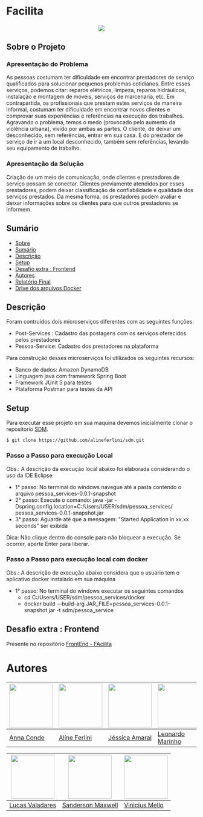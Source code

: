 # Facilita
<h4 align="center"> 
<img src="https://i.imgur.com/YTIHcCa.png">
</h4> 

<div id='sobre'/>  

## Sobre o Projeto
### Apresentação do Problema
As pessoas costumam ter dificuldade em encontrar prestadores de serviço qualificados para solucionar pequenos problemas cotidianos. Entre esses serviços, podemos citar: reparos elétricos, limpeza, reparos hidráulicos, instalação e montagem de móveis, serviços de marcenaria, etc.
Em contrapartida, os profissionais que prestam estes serviços de maneira informal, costumam ter dificuldade em encontrar novos clientes e comprovar suas experiências e referências na execução dos trabalhos.
Agravando o problema, temos o medo (provocado pelo aumento da violência urbana), vivido por ambas as partes. O cliente, de deixar um desconhecido, sem referências, entrar em sua casa. E do prestador de serviço de ir a um local desconhecido, também sem referências, levando seu equipamento de trabalho. 

### Apresentação da Solução
Criação de um meio de comunicação, onde clientes e prestadores de serviço possam se conectar. Clientes previamente atendidos por esses prestadores, podem deixar classificação de confiabilidade e qualidade dos serviços prestados. Da mesma forma, os prestadores podem avaliar e deixar informações sobre os clientes para que outros prestadores se informem.

<div id='sumario'/>  

## Sumário

* [Sobre](#sobre)
* [Sumário](#sumario)
* [Descrição](#dsc)
* [Setup](#stp)
* [Desafio extra : Frontend](#desafio)
* [Autores](#autores)
* [Relatório Final](https://docs.google.com/document/d/1zljkuIHTbY5ccxNhm79-vIanueB_9vSxUbPIT3JEsfo/edit?usp=sharing)
* [Drive dos arquivos Docker](https://drive.google.com/drive/folders/1k7DhqZQuM6aDox00hYF6vzLKdM5TZ8Dp?usp=sharing)

<div id='dsc'/> 

## Descrição
Foram contruídos dois microserviços diferentes com as seguintes funções:
* Post-Services : Cadastro das postagens com os serviços oferecidos pelos prestadores
* Pessoa-Service: Cadastro dos prestadores na plataforma


Para construção desses microserviços foi utilizados os seguintes recursos:
* Banco de dados: Amazon DynamoDB  
* Linguagem java com framework Spring Boot 
* Framework JUnit 5 para testes 
* Plataforma Postman para testes da API

<div id='stp'/>  

## Setup

Para executar esse projeto em sua maquina devemos inicialmente clonar o repositorio [SDM](https://github.com/alineferlini/sdm.git).
```shell
$ git clone https://github.com/alineferlini/sdm.git
```

### Passo a Passo para execução Local
Obs.: A descrição da execução local abaixo foi elaborada considerando o uso da IDE Eclipse
* 1° passo: No terminal do windows navegue até a pasta contendo o arquivo pessoa_services-0.0.1-snapshot
* 2° passo: Execute o comando: java -jar -Dspring.config.location=C:/Users/USER/sdm/pessoa_services/ pessoa_services-0.0.1-snapshot.jar
* 3° passo: Aguarde até que a mensagem: "Started Application in xx.xx seconds" ser exibida

 Dica: Não clique dentro do console para não bloquear a execução. Se ocorrer, aperte Enter para liberar. 

### Passo a Passo para execução local com docker
Obs.: A descrição de execução abaixo considera que o usuario tem o aplicativo docker instalado em sua máquina
* 1° passo:  No terminal do windows executar os seguintes comandos
   * cd C:/Users/USER/sdm/pessoa_services/docker
   * docker build -–build-arg JAR_FILE=pessoa_services-0.0.1-snapshot.jar -t sdm/pessoa_service

<div id='desafio'/> 

## Desafio extra : Frontend
Presente no repositório [FrontEnd - FAcilita](https://github.com/ldevLucasl/sdm-rn.git)

# Autores
| <img src="https://avatars.githubusercontent.com/u/102473494?v=4" width=115 > | <img src="https://avatars.githubusercontent.com/u/89555322?v=4" width=115 >| <img src="https://avatars.githubusercontent.com/u/89614560?v=4" width=115 > | <img src="https://avatars.githubusercontent.com/u/81639502?v=4" width=115 >
|---|---|---|---|
| [Anna Conde](https://github.com/annaconde) | [Aline Ferlini](https://github.com/alineferlini) | [Jéssica Amaral](https://github.com/JessicaKAmaral) | [ Leonardo   Marinho ](https://github.com/leozaomarinho) 

| <img src="https://avatars.githubusercontent.com/u/62044186?v=" width=115 > | <img src="https://avatars.githubusercontent.com/u/80972527?v=4" width=115 > | <img src="https://avatars.githubusercontent.com/u/102559866?v=4" width=115 >
|---|---|---|
| [Lucas Valadares](https://github.com/ldevLucasl) | [Sanderson Maxwell](https://github.com/SandersonMaxwell) | [Vinicius Mello](https://github.com/viniciusMelloo) 

